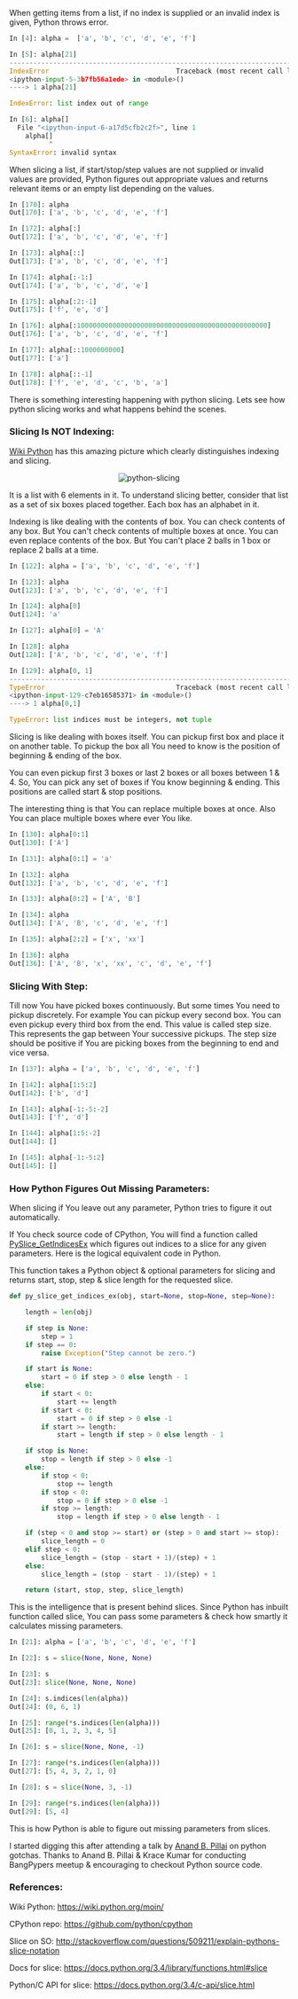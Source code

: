 <!--
.. title: The Intelligence Behind Python Slices
.. slug: a-slice-of-python-intelligence-behind
.. date: 2015-03-22 16:01:00
.. tags: featured
.. category: python
.. description:
-->

When getting items from a list, if no index is supplied or an invalid index is given, Python throws error.

```py
In [4]: alpha =  ['a', 'b', 'c', 'd', 'e', 'f']

In [5]: alpha[21]
---------------------------------------------------------------------------
IndexError                                Traceback (most recent call last)
<ipython-input-5-3b7fb56a1ede> in <module>()
----> 1 alpha[21]

IndexError: list index out of range

In [6]: alpha[]
  File "<ipython-input-6-a17d5cfb2c2f>", line 1
    alpha[]
          ^
SyntaxError: invalid syntax
```

When slicing a list, if start/stop/step values are not supplied or invalid values are provided, Python figures out appropriate values and returns relevant items or an empty list depending on the values.

```py
In [170]: alpha
Out[170]: ['a', 'b', 'c', 'd', 'e', 'f']

In [172]: alpha[:]
Out[172]: ['a', 'b', 'c', 'd', 'e', 'f']

In [173]: alpha[::]
Out[173]: ['a', 'b', 'c', 'd', 'e', 'f']

In [174]: alpha[:-1:]
Out[174]: ['a', 'b', 'c', 'd', 'e']

In [175]: alpha[:2:-1]
Out[175]: ['f', 'e', 'd']

In [176]: alpha[:100000000000000000000000000000000000000000000000]
Out[176]: ['a', 'b', 'c', 'd', 'e', 'f']

In [177]: alpha[::1000000000]
Out[177]: ['a']

In [178]: alpha[::-1]
Out[178]: ['f', 'e', 'd', 'c', 'b', 'a']
```

There is something interesting happening with python slicing. Lets see how python slicing works and what happens behind the scenes.

### Slicing Is NOT Indexing:

[Wiki Python](https://wiki.python.org/moin/MovingToPythonFromOtherLanguages)
has this amazing picture which clearly distinguishes indexing and slicing.

<p align="center">
<img alt="python-slicing" src="/python-slicing.png" />
</p>

It is a list with 6 elements in it. To understand slicing better, consider that list as a set of six boxes placed together. Each box has an alphabet in it.

Indexing is like dealing with the contents of box. You can check
contents of any box. But You can't check contents of multiple boxes at
once. You can even replace contents of the box. But You can't place 2
balls in 1 box or replace 2 balls at a time.

```py
In [122]: alpha = ['a', 'b', 'c', 'd', 'e', 'f']

In [123]: alpha
Out[123]: ['a', 'b', 'c', 'd', 'e', 'f']

In [124]: alpha[0]
Out[124]: 'a'

In [127]: alpha[0] = 'A'

In [128]: alpha
Out[128]: ['A', 'b', 'c', 'd', 'e', 'f']

In [129]: alpha[0, 1]
---------------------------------------------------------------------------
TypeError                                 Traceback (most recent call last)
<ipython-input-129-c7eb16585371> in <module>()
----> 1 alpha[0,1]

TypeError: list indices must be integers, not tuple
```

Slicing is like dealing with boxes itself. You can pickup first box and
place it on another table. To pickup the box all You need to know is the
position of beginning & ending of the box.

You can even pickup first 3 boxes or last 2 boxes or all boxes between 1
& 4. So, You can pick any set of boxes if You know beginning & ending.
This positions are called start & stop positions.

The interesting thing is that You can replace multiple boxes at once.
Also You can place multiple boxes where ever You like.

```py
In [130]: alpha[0:1]
Out[130]: ['A']

In [131]: alpha[0:1] = 'a'

In [132]: alpha
Out[132]: ['a', 'b', 'c', 'd', 'e', 'f']

In [133]: alpha[0:2] = ['A', 'B']

In [134]: alpha
Out[134]: ['A', 'B', 'c', 'd', 'e', 'f']

In [135]: alpha[2:2] = ['x', 'xx']

In [136]: alpha
Out[136]: ['A', 'B', 'x', 'xx', 'c', 'd', 'e', 'f']
```

### Slicing With Step:

Till now You have picked boxes continuously. But some times You need to
pickup discretely. For example You can pickup every second box. You can
even pickup every third box from the end. This value is called step
size. This represents the gap between Your successive pickups. The step
size should be positive if You are picking boxes from the beginning to
end and vice versa.

```py
In [137]: alpha = ['a', 'b', 'c', 'd', 'e', 'f']

In [142]: alpha[1:5:2]
Out[142]: ['b', 'd']

In [143]: alpha[-1:-5:-2]
Out[143]: ['f', 'd']

In [144]: alpha[1:5:-2]
Out[144]: []

In [145]: alpha[-1:-5:2]
Out[145]: []
```

### How Python Figures Out Missing Parameters:

When slicing if You leave out any parameter, Python tries to figure it
out automatically.

If You check source code of CPython, You will find a function called
[PySlice\_GetIndicesEx](https://github.com/python/cpython/blob/f7bfa54898598a0da46fdb1e0436d5f9e04c9007/Objects/sliceobject.c#L192) which
figures out indices to a slice for any given parameters. Here is the
logical equivalent code in Python.

This function takes a Python object & optional parameters for slicing
and returns start, stop, step & slice length for the requested slice.

```py
def py_slice_get_indices_ex(obj, start=None, stop=None, step=None):

    length = len(obj)

    if step is None:
        step = 1
    if step == 0:
        raise Exception("Step cannot be zero.")

    if start is None:
        start = 0 if step > 0 else length - 1
    else:
        if start < 0:
            start += length
        if start < 0:
            start = 0 if step > 0 else -1
        if start >= length:
            start = length if step > 0 else length - 1

    if stop is None:
        stop = length if step > 0 else -1
    else:
        if stop < 0:
            stop += length
        if stop < 0:
            stop = 0 if step > 0 else -1
        if stop >= length:
            stop = length if step > 0 else length - 1

    if (step < 0 and stop >= start) or (step > 0 and start >= stop):
        slice_length = 0
    elif step < 0:
        slice_length = (stop - start + 1)/(step) + 1
    else:
        slice_length = (stop - start - 1)/(step) + 1

    return (start, stop, step, slice_length)
```

This is the intelligence that is present behind slices. Since Python has inbuilt function called slice, You can pass some parameters & check how smartly it calculates missing parameters.

```py
In [21]: alpha = ['a', 'b', 'c', 'd', 'e', 'f']

In [22]: s = slice(None, None, None)

In [23]: s
Out[23]: slice(None, None, None)

In [24]: s.indices(len(alpha))
Out[24]: (0, 6, 1)

In [25]: range(*s.indices(len(alpha)))
Out[25]: [0, 1, 2, 3, 4, 5]

In [26]: s = slice(None, None, -1)

In [27]: range(*s.indices(len(alpha)))
Out[27]: [5, 4, 3, 2, 1, 0]

In [28]: s = slice(None, 3, -1)

In [29]: range(*s.indices(len(alpha)))
Out[29]: [5, 4]
```

This is how Python is able to figure out missing parameters from slices.

I started digging this after attending a talk by [Anand B. Pillai](https://twitter.com/skeptichacker) on python gotchas. Thanks to Anand B. Pillai & Krace Kumar for conducting BangPypers meetup & encouraging to checkout Python source code.


### References:

Wiki Python: <https://wiki.python.org/moin/>

CPython repo: <https://github.com/python/cpython>

Slice on SO: <http://stackoverflow.com/questions/509211/explain-pythons-slice-notation>

Docs for slice: <https://docs.python.org/3.4/library/functions.html#slice>

Python/C API for slice: <https://docs.python.org/3.4/c-api/slice.html>
